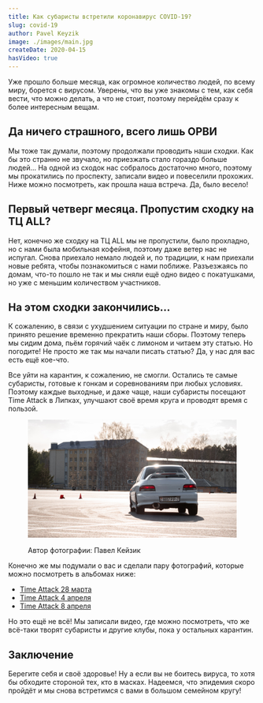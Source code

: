 ```yaml
---
title: Как субаристы встретили коронавирус COVID-19?
slug: covid-19
author: Pavel Keyzik
image: ./images/main.jpg
createDate: 2020-04-15
hasVideo: true
---
```


Уже прошло больше месяца, как огромное количество людей, по всему миру, борется с вирусом. Уверены, что вы уже знакомы с тем, как себя вести, что можно делать, а что не стоит, поэтому перейдём сразу к более интересным вещам.

## Да ничего страшного, всего лишь ОРВИ

Мы тоже так думали, поэтому продолжали проводить наши сходки. Как бы это странно не звучало, но приезжать стало гораздо больше людей... На одной из сходок нас собралось достаточно много, поэтому мы прокатились по проспекту, записали видео и повеселили прохожих. Ниже можно посмотреть, как прошла наша встреча. Да, было весело!

<YouTube link="https://www.youtube.com/embed/tXPpl3GTKKc" />

## Первый четверг месяца. Пропустим сходку на ТЦ ALL?

Нет, конечно же сходку на ТЦ ALL мы не пропустили, было прохладно, но с нами была мобильная кофейня, поэтому даже ветер нас не испугал. Снова приехало немало людей и, по традиции, к нам приехали новые ребята, чтобы познакомиться с нами поближе. Разъезжаясь по домам, что-то пошло не так и мы сняли ещё одно видео с покатушками, но уже с меньшим количеством участников.

<YouTube link="https://www.youtube.com/embed/7FvgTXYbz-M" />

## На этом сходки закончились...

К сожалению, в связи с ухудшением ситуации по стране и миру, было принято решение временно прекратить наши сборы. Поэтому теперь мы сидим дома, пьём горячий чаёк с лимоном и читаем эту статью. Но погодите! Не просто же так мы начали писать статью? Да, у нас для вас есть ещё кое-что.

Все уйти на карантин, к сожалению, не смогли. Остались те самые субаристы, готовые к гонкам и соревнованиям при любых условиях. Поэтому каждые выходные, и даже чаще, наши субаристы посещают Time Attack в Липках, улучшают своё время круга и проводят время с пользой.

<figure>

  ![Белая SUBARU Impreza GC](./images/white-gc.jpg)

  <figcaption>Автор фотографии: Павел Кейзик</figcaption>
</figure>

Конечно же мы подумали о вас и сделали пару фотографий, которые можно посмотреть в альбомах ниже:

- <a href="https://vk.com/album-75289878_271270199" target="_blank">Time Attack 28 марта</a>
- <a href="https://vk.com/album-75289878_271476970" target="_blank">Time Attack 4 апреля</a>
- <a href="https://vk.com/album-75289878_271522289" target="_blank">Time Attack 8 апреля</a>

Но это ещё не всё! Мы записали видео, где можно посмотреть, что же всё-таки творят субаристы и другие клубы, пока у остальных карантин.

<YouTube link="https://www.youtube.com/embed/8I-jSLoijzM" />

## Заключение

Берегите себя и своё здоровье! Ну а если вы не боитесь вируса, то хотя бы обходите стороной тех, кто в масках. Надеемся, что эпидемия скоро пройдёт и мы снова встретимся с вами в большом семейном кругу!
